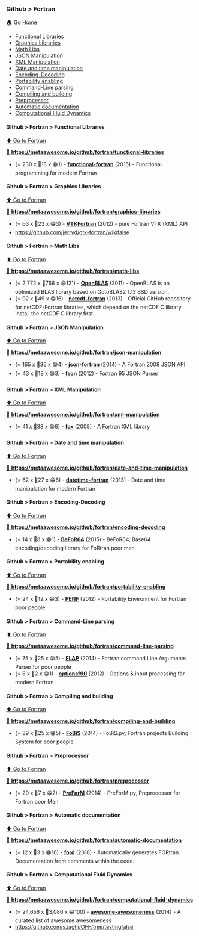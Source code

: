 ### Github > Fortran
[🏠 Go Home](/README.md/#programming-languages)

 - [Functional Libraries](/markdown-pages/Fortran.md/#github--fortran--functional-libraries)
 - [Graphics Libraries](/markdown-pages/Fortran.md/#github--fortran--graphics-libraries)
 - [Math Libs](/markdown-pages/Fortran.md/#github--fortran--math-libs)
 - [JSON Manipulation](/markdown-pages/Fortran.md/#github--fortran--json-manipulation)
 - [XML Manipulation](/markdown-pages/Fortran.md/#github--fortran--xml-manipulation)
 - [Date and time manipulation](/markdown-pages/Fortran.md/#github--fortran--date-and-time-manipulation)
 - [Encoding-Decoding](/markdown-pages/Fortran.md/#github--fortran--encoding-decoding)
 - [Portability enabling](/markdown-pages/Fortran.md/#github--fortran--portability-enabling)
 - [Command-Line parsing](/markdown-pages/Fortran.md/#github--fortran--command-line-parsing)
 - [Compiling and building](/markdown-pages/Fortran.md/#github--fortran--compiling-and-building)
 - [Preprocessor](/markdown-pages/Fortran.md/#github--fortran--preprocessor)
 - [Automatic documentation](/markdown-pages/Fortran.md/#github--fortran--automatic-documentation)
 - [Computational Fluid Dynamics](/markdown-pages/Fortran.md/#github--fortran--computational-fluid-dynamics)

#### Github > Fortran > Functional Libraries
[⬆ Go to Fortran](/markdown-pages/Fortran.md/#github--fortran)

[💯 **https://metaawesome.io/github/fortran/functional-libraries** ](https://metaawesome.io/github/fortran/functional-libraries)

 - (⭐ 230 x 🍴18 x 😁1) - **[functional-fortran](https://github.com/wavebitscientific/functional-fortran)** (2016) - Functional programming for modern Fortran

#### Github > Fortran > Graphics Libraries
[⬆ Go to Fortran](/markdown-pages/Fortran.md/#github--fortran)

[💯 **https://metaawesome.io/github/fortran/graphics-libraries** ](https://metaawesome.io/github/fortran/graphics-libraries)

 - (⭐ 63 x 🍴23 x 😁3) - **[VTKFortran](https://github.com/szaghi/VTKFortran)** (2012) - pure Fortran VTK (XML) API
 - https://github.com/jerryd/gtk-fortran/wikifalse

#### Github > Fortran > Math Libs
[⬆ Go to Fortran](/markdown-pages/Fortran.md/#github--fortran)

[💯 **https://metaawesome.io/github/fortran/math-libs** ](https://metaawesome.io/github/fortran/math-libs)

 - (⭐ 2,772 x 🍴766 x 😁121) - **[OpenBLAS](https://github.com/xianyi/OpenBLAS)** (2011) - OpenBLAS is an optimized BLAS library based on GotoBLAS2 1.13 BSD version. 
 - (⭐ 92 x 🍴49 x 😁16) - **[netcdf-fortran](https://github.com/Unidata/netcdf-fortran)** (2013) - Official GitHub repository for netCDF-Fortran libraries, which depend on the netCDF C library.  Install the netCDF C library first. 

#### Github > Fortran > JSON Manipulation
[⬆ Go to Fortran](/markdown-pages/Fortran.md/#github--fortran)

[💯 **https://metaawesome.io/github/fortran/json-manipulation** ](https://metaawesome.io/github/fortran/json-manipulation)

 - (⭐ 165 x 🍴36 x 😁4) - **[json-fortran](https://github.com/jacobwilliams/json-fortran)** (2014) - A Fortran 2008 JSON API
 - (⭐ 43 x 🍴18 x 😁3) - **[fson](https://github.com/josephalevin/fson)** (2012) - Fortran 95 JSON Parser

#### Github > Fortran > XML Manipulation
[⬆ Go to Fortran](/markdown-pages/Fortran.md/#github--fortran)

[💯 **https://metaawesome.io/github/fortran/xml-manipulation** ](https://metaawesome.io/github/fortran/xml-manipulation)

 - (⭐ 41 x 🍴38 x 😁8) - **[fox](https://github.com/andreww/fox)** (2008) - A Fortran XML library

#### Github > Fortran > Date and time manipulation
[⬆ Go to Fortran](/markdown-pages/Fortran.md/#github--fortran)

[💯 **https://metaawesome.io/github/fortran/date-and-time-manipulation** ](https://metaawesome.io/github/fortran/date-and-time-manipulation)

 - (⭐ 62 x 🍴27 x 😁6) - **[datetime-fortran](https://github.com/wavebitscientific/datetime-fortran)** (2013) - Date and time manipulation for modern Fortran

#### Github > Fortran > Encoding-Decoding
[⬆ Go to Fortran](/markdown-pages/Fortran.md/#github--fortran)

[💯 **https://metaawesome.io/github/fortran/encoding-decoding** ](https://metaawesome.io/github/fortran/encoding-decoding)

 - (⭐ 14 x 🍴8 x 😁1) - **[BeFoR64](https://github.com/szaghi/BeFoR64)** (2015) - BeFoR64, Base64 encoding/decoding library for FoRtran poor men

#### Github > Fortran > Portability enabling
[⬆ Go to Fortran](/markdown-pages/Fortran.md/#github--fortran)

[💯 **https://metaawesome.io/github/fortran/portability-enabling** ](https://metaawesome.io/github/fortran/portability-enabling)

 - (⭐ 24 x 🍴12 x 😁3) - **[PENF](https://github.com/szaghi/PENF)** (2012) - Portability Environment for Fortran poor people

#### Github > Fortran > Command-Line parsing
[⬆ Go to Fortran](/markdown-pages/Fortran.md/#github--fortran)

[💯 **https://metaawesome.io/github/fortran/command-line-parsing** ](https://metaawesome.io/github/fortran/command-line-parsing)

 - (⭐ 75 x 🍴25 x 😁5) - **[FLAP](https://github.com/szaghi/FLAP)** (2014) - Fortran command Line Arguments Parser for poor people
 - (⭐ 8 x 🍴2 x 😁1) - **[optionsf90](https://github.com/cngilbreth/optionsf90)** (2012) - Options & input processing for modern Fortran

#### Github > Fortran > Compiling and building
[⬆ Go to Fortran](/markdown-pages/Fortran.md/#github--fortran)

[💯 **https://metaawesome.io/github/fortran/compiling-and-building** ](https://metaawesome.io/github/fortran/compiling-and-building)

 - (⭐ 89 x 🍴25 x 😁5) - **[FoBiS](https://github.com/szaghi/FoBiS)** (2014) - FoBiS.py, Fortran projects Building System for poor people

#### Github > Fortran > Preprocessor
[⬆ Go to Fortran](/markdown-pages/Fortran.md/#github--fortran)

[💯 **https://metaawesome.io/github/fortran/preprocessor** ](https://metaawesome.io/github/fortran/preprocessor)

 - (⭐ 20 x 🍴7 x 😁2) - **[PreForM](https://github.com/szaghi/PreForM)** (2014) - PreForM.py,  Preprocessor for Fortran poor Men

#### Github > Fortran > Automatic documentation
[⬆ Go to Fortran](/markdown-pages/Fortran.md/#github--fortran)

[💯 **https://metaawesome.io/github/fortran/automatic-documentation** ](https://metaawesome.io/github/fortran/automatic-documentation)

 - (⭐ 12 x 🍴3 x 😁16) - **[ford](https://github.com/cmacmackin/ford)** (2018) - Automatically generates FORtran Documentation from comments within the code.

#### Github > Fortran > Computational Fluid Dynamics
[⬆ Go to Fortran](/markdown-pages/Fortran.md/#github--fortran)

[💯 **https://metaawesome.io/github/fortran/computational-fluid-dynamics** ](https://metaawesome.io/github/fortran/computational-fluid-dynamics)

 - (⭐ 24,656 x 🍴3,086 x 😁100) - **[awesome-awesomeness](https://github.com/bayandin/awesome-awesomeness)** (2014) - A curated list of awesome awesomeness
 - https://github.com/szaghi/OFF/tree/testingfalse
